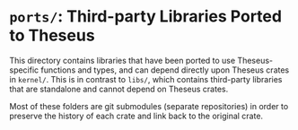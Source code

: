 # `ports/`: Third-party Libraries Ported to Theseus

This directory contains libraries that have been ported to use Theseus-specific functions and types, and can depend directly upon Theseus crates in `kernel/`.
This is in contrast to `libs/`, which contains third-party libraries that are standalone and cannot depend on Theseus crates.

Most of these folders are git submodules (separate repositories) in order to preserve the history of each crate and link back to the original crate.
